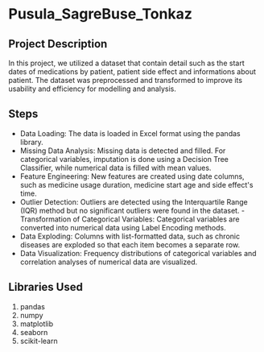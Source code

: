 # Pusula_SagreBuse_Tonkaz
## Project Description ##
In this project, we utilized a dataset that contain detail such as the start dates of medications by patient, patient side effect and informations about patient. The dataset was preprocessed and transformed to improve its usability and efficiency for modelling and analysis.


## Steps ##
- Data Loading: The data is loaded in Excel format using the pandas library.
- Missing Data Analysis: Missing data is detected and filled. For categorical variables, imputation is done using a Decision Tree Classifier, while numerical data is filled with mean values.
- Feature Engineering: New features are created using date columns, such as medicine usage duration, medicine start age and side effect's time.
- Outlier Detection: Outliers are detected using the Interquartile Range (IQR) method but no significant outliers were found in the dataset.
-Transformation of Categorical Variables: Categorical variables are converted into numerical data using Label Encoding methods.
- Data Exploding: Columns with list-formatted data, such as chronic diseases are exploded so that each item becomes a separate row.
- Data Visualization: Frequency distributions of categorical variables and correlation analyses of numerical data are visualized.


## Libraries Used ##
1. pandas
2. numpy
3. matplotlib
4. seaborn
5. scikit-learn
